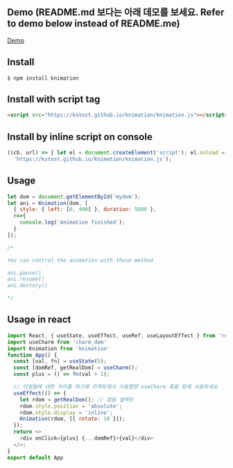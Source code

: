 ## Demo (README.md 보다는 아래 데모를 보세요. Refer to demo below instead of README.me)
[Demo](https://kstost.github.io/knimation/)

## Install

```
$ npm install knimation
```

## Install with script tag

```html
<script src="https://kstost.github.io/knimation/knimation.js"></script>
```

## Install by inline script on console

```js
((cb, url) => { let el = document.createElement('script'); el.onload = cb; el.src = url; document.head.appendChild(el); })(() => console.log('Importing complete'),
  'https://kstost.github.io/knimation/knimation.js');
```

## Usage

```js
let dom = document.getElementById('mydom');
let ani = Knimation(dom, [
  { style: { left: [0, 400] }, duration: 5000 },
  r=>{
    console.log('Animation finished');
  }
]);

/*

You can control the animation with those method

ani.pause()
ani.resume()
ani.destory()

*/
```

## Usage in react
```js
import React, { useState, useEffect, useRef, useLayoutEffect } from 'react'
import useCharm from 'charm_dom'
import Knimation from 'knimation'
function App() {
  const [val, fn] = useState(5);
  const [domRef, getRealDom] = useCharm();
  const plus = () => fn(val + 1);

  // 리얼돔에 대한 처리를 하기에 리액트에서 사용할땐 useCharm 훅을 함께 사용하세요
  useEffect(() => {
    let rdom = getRealDom(); // 참돔 셀렉트
    rdom.style.position = 'absolute';
    rdom.style.display = 'inline';
    Knimation(rdom, [{ rotate: 10 }]);
  });
  return <>
    <div onClick={plus} {...domRef}>{val}</div>
  </>;
}
export default App
```